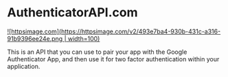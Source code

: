 # AuthenticatorAPI.com

[![httpsimage.com](https://httpsimage.com/v2/493e7ba4-930b-431c-a316-91b9396ee24e.png | width=100)](https://httpsimage.com)

This is an API that you can use to pair your app with the Google Authenticator App, and then use it for two factor authentication within your
application. 
